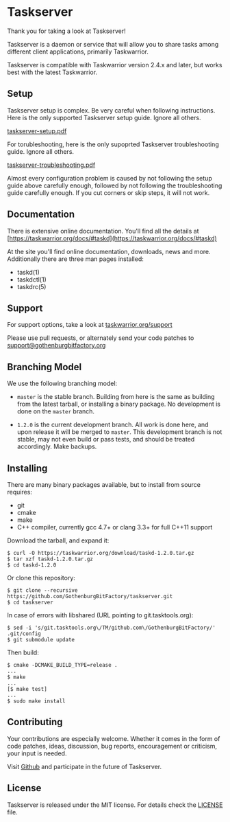 # Taskserver

Thank you for taking a look at Taskserver!

Taskserver is a daemon or service that will allow you to share tasks among
different client applications, primarily Taskwarrior.

Taskserver is compatible with Taskwarrior version 2.4.x and later, but works
best with the latest Taskwarrior.

## Setup

Taskserver setup is complex.
Be very careful when following instructions.
Here is the only supported Taskserver setup guide. Ignore all others.

[taskserver-setup.pdf](https://github.com/GothenburgBitFactory/guides/blob/master/taskserver-setup/taskserver-setup.pdf)

For torubleshooting, here is the only supoprted Taskserver troubleshooting guide. Ignore all others.

[taskserver-troubleshooting.pdf](https://github.com/GothenburgBitFactory/guides/blob/master/taskserver-troubleshooting/taskserver-troubleshooting.pdf)

Almost every configuration problem is caused by not following the setup guide above carefully enough,
followed by not following the troubleshooting guide carefully enough.
If you cut corners or skip steps, it will not work.

## Documentation

There is extensive online documentation. You'll find all the details at
[https://taskwarrior.org/docs/#taskd](https://taskwarrior.org/docs/#taskd)

At the site you'll find online documentation, downloads, news and more. Additionally there
are three man pages installed:

* taskd(1)
* taskdctl(1)
* taskdrc(5)

## Support

For support options, take a look at [taskwarrior.org/support](http://taskwarrior.org/support)

Please use pull requests, or alternately send your code patches to
[support@gothenburgbitfactory.org](mailto:support@gothenburgbitfactory.org)

## Branching Model

We use the following branching model:

* `master` is the stable branch. Building from here is the same as building
  from the latest tarball, or installing a binary package. No development is
  done on the `master` branch.

* `1.2.0` is the current development branch. All work is done here, and upon
  release it will be merged to `master`. This development branch is not stable,
  may not even build or pass tests, and should be treated accordingly.
  Make backups.

## Installing

There are many binary packages available, but to install from source requires:

* git
* cmake
* make
* C++ compiler, currently gcc 4.7+ or clang 3.3+ for full C++11 support

Download the tarball, and expand it:

    $ curl -O https://taskwarrior.org/download/taskd-1.2.0.tar.gz
    $ tar xzf taskd-1.2.0.tar.gz
    $ cd taskd-1.2.0

Or clone this repository:

    $ git clone --recursive https://github.com/GothenburgBitFactory/taskserver.git
    $ cd taskserver

In case of errors with libshared (URL pointing to git.tasktools.org):

    $ sed -i 's/git.tasktools.org\/TM/github.com\/GothenburgBitFactory/' .git/config
    $ git submodule update

Then build:

    $ cmake -DCMAKE_BUILD_TYPE=release .
    ...
    $ make
    ...
    [$ make test]
    ...
    $ sudo make install

## Contributing

Your contributions are especially welcome.
Whether it comes in the form of code patches, ideas, discussion, bug reports, encouragement or criticism, your input is needed.

Visit [Github](https://github.com/GothenburgBitFactory/taskserver) and participate in the future of Taskserver.

## License

Taskserver is released under the MIT license.
For details check the [LICENSE](LICENSE) file.

